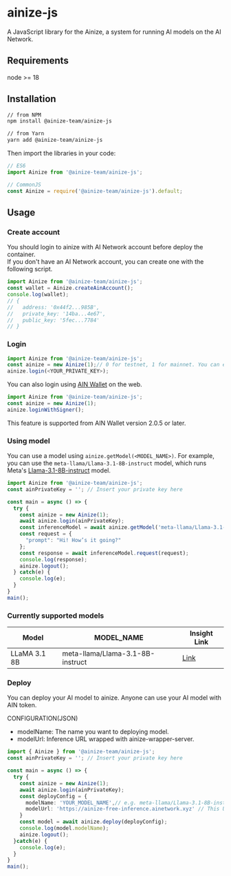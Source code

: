 # ainize-js

A JavaScript library for the Ainize, a system for running AI models on the AI Network.

## Requirements

node >= 18

## Installation

```bash
// from NPM
npm install @ainize-team/ainize-js

// from Yarn
yarn add @ainize-team/ainize-js
```

Then import the libraries in your code:

```typescript
// ES6
import Ainize from '@ainize-team/ainize-js';

// CommonJS
const Ainize = require('@ainize-team/ainize-js').default;
```

## Usage

### Create account

You should login to ainize with AI Network account before deploy the container.\
If you don't have an AI Network account, you can create one with the following script.

```typescript
import Ainize from '@ainize-team/ainize-js';
const wallet = Ainize.createAinAccount();
console.log(wallet);
// {
//   address: '0x44f2...985B',
//   private_key: '14ba...4e67',
//   public_key: '5fec...7784'
// }
```

### Login

```typescript
import Ainize from '@ainize-team/ainize-js';
const ainize = new Ainize(1);// 0 for testnet, 1 for mainnet. You can earn testnet AIN at https://faucet.ainetwork.ai/.
ainize.login(<YOUR_PRIVATE_KEY>);
```

You can also login using [AIN Wallet](https://chromewebstore.google.com/detail/ain-wallet/hbdheoebpgogdkagfojahleegjfkhkpl) on the web.

```typescript
import Ainize from '@ainize-team/ainize-js';
const ainize = new Ainize(1);
ainize.loginWithSigner();
```

This feature is supported from AIN Wallet version 2.0.5 or later.

### Using model

You can use a model using `ainize.getModel(<MODEL_NAME>)`.
For example, you can use the `meta-llama/Llama-3.1-8B-instruct` model, which runs Meta's [Llama-3.1-8B-instruct](https://huggingface.co/meta-llama/Llama-3.1-8B-Instruct) model.

```typescript
import Ainize from '@ainize-team/ainize-js';
const ainPrivateKey = ''; // Insert your private key here

const main = async () => {
  try {
    const ainize = new Ainize(1);
    await ainize.login(ainPrivateKey);
    const inferenceModel = await ainize.getModel('meta-llama/Llama-3.1-8B-instruct');
    const request = {
      "prompt": "Hi! How’s it going?"
    };
    const response = await inferenceModel.request(request);
    console.log(response);
    ainize.logout();
  } catch(e) {
    console.log(e);
  }
}
main();

```

### Currently supported models

| Model    | MODEL_NAME | Insight Link |
| -------- | ------- | ------- |
| LLaMA 3.1 8B  | meta-llama/Llama-3.1-8B-instruct | [Link](https://insight.ainetwork.ai/database/values/apps/meta_llama_llama_3_1_8b_instruct/) |

### Deploy

You can deploy your AI model to ainize. Anyone can use your AI model with AIN token.

CONFIGURATION(JSON)

- modelName: The name you want to deploying model.
- modelUrl: Inference URL wrapped with ainize-wrapper-server.
<!--
- billingConfig: Billing configuration required for model usage.
  - depositAddress: The address for receiving AIN deposits.
  - costPerToken: Cost per token for model usage.
  - minCost: Minimum cost.
  - maxCost: Maximum cost. (optional)
-->

```typescript
import { Ainize } from '@ainize-team/ainize-js';
const ainPrivateKey = ''; // Insert your private key here

const main = async () => {
  try {
    const ainize = new Ainize(1);
    await ainize.login(ainPrivateKey);
    const deployConfig = {
      modelName: 'YOUR_MODEL_NAME',// e.g. meta-llama/Llama-3.1-8B-instruct
      modelUrl: 'https://ainize-free-inference.ainetwork.xyz' // This URL is for tutorial.
    }
    const model = await ainize.deploy(deployConfig);
    console.log(model.modelName);
    ainize.logout();
  }catch(e) {
    console.log(e);
  }
}
main();
```

<!--
You can stop or run your model container. Only model deployer can use this.

```typescript
model.stop();
model.run();
```
-->
